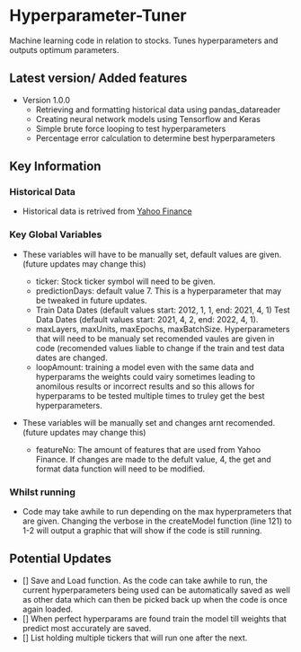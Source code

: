 # Hyperparameter-Tuner

Machine learning code in relation to stocks. Tunes hyperparameters and outputs optimum parameters.

## Latest version/ Added features

- Version 1.0.0
  - Retrieving and formatting historical data using pandas_datareader
  - Creating neural network models using Tensorflow and Keras
  - Simple brute force looping to test hyperparameters
  - Percentage error calculation to determine best hyperparameters

## Key Information

### Historical Data

- Historical data is retrived from [Yahoo Finance](https://uk.finance.yahoo.com/)

### Key Global Variables

- These variables will have to be manually set, default values are given. (future updates may change this)
  - ticker: Stock ticker symbol will need to be given.
  - predictionDays: default value 7. This is a hyperparameter that may be tweaked in future updates.
  - Train Data Dates (default values start: 2012, 1, 1, end: 2021, 4, 1) Test Data Dates (default values start: 2021, 4, 2,     end: 2022, 4, 1).
  - maxLayers, maxUnits, maxEpochs, maxBatchSize. Hyperparameters that will need to be manualy set recomended vaules are       given in code (recomended values liable to change if the train and test data dates are changed.
  - loopAmount: training a model even with the same data and hyperparams the weights could vairy sometimes leading to           anomilous results or incorrect results and so this allows for hyperparams to be tested multiple times to truley get the       best hyperparameters.

- These variables will be manually set and changes arnt recomended. (future updates may change this)
  - featureNo: The amount of features that are used from Yahoo Finance. If changes are made to the defult value, 4, the get     and format data function will need to be modified. 

### Whilst running

- Code may take awhile to run depending on the max hyperprameters that are given. Changing the verbose in the createModel function (line 121) to 1-2 will output a graphic that will show if the code is still running.

## Potential Updates

- [] Save and Load function. As the code can take awhile to run, the current hyperparameters being used can be automatically saved as well as other data which can then be picked back up when the code is once again loaded.
- [] When perfect hyperparams are found train the model till weights that predict most accurately are saved.
- [] List holding multiple tickers that will run one after the next.







